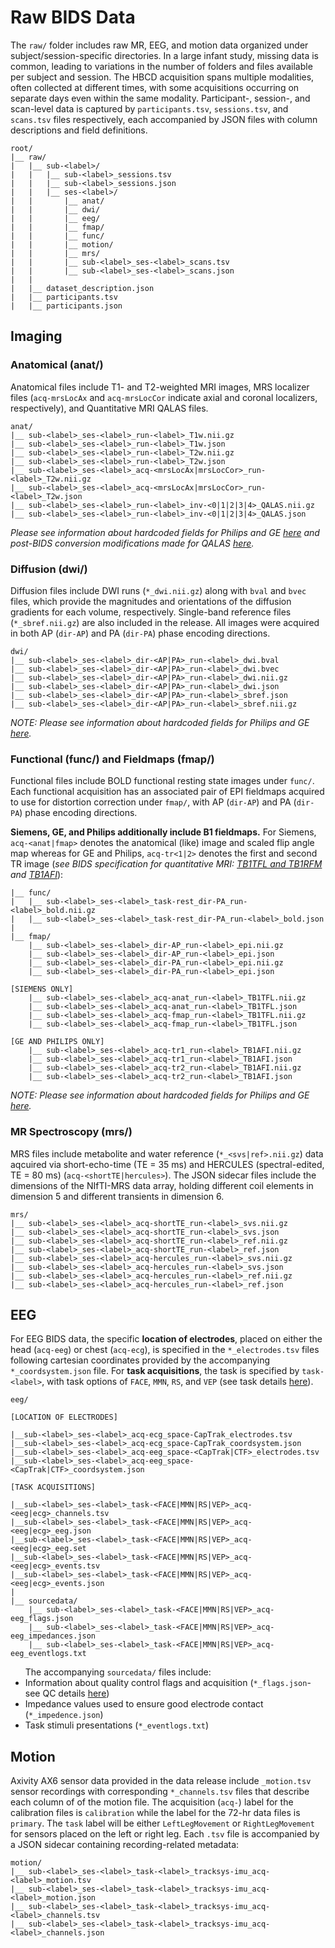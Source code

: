 
# Raw BIDS Data

The `raw/` folder includes raw MR, EEG, and motion data organized under subject/session-specific directories. In a large infant study, missing data is common, leading to variations in the number of folders and files available per subject and session. The HBCD acquisition spans multiple modalities, often collected at different times, with some acquisitions occurring on separate days even within the same modality. Participant-, session-, and scan-level data is captured by `participants.tsv`, `sessions.tsv`, and `scans.tsv` files respectively, each accompanied by JSON files with column descriptions and field definitions.

```
root/
|__ raw/ 
|   |__ sub-<label>/
|   |   |__ sub-<label>_sessions.tsv
|   |   |__ sub-<label>_sessions.json
|   |   |__ ses-<label>/
|   |       |__ anat/
|   |       |__ dwi/
|   |       |__ eeg/
|   |       |__ fmap/
|   |       |__ func/
|   |       |__ motion/
|   |       |__ mrs/
|   |       |__ sub-<label>_ses-<label>_scans.tsv
|   |       |__ sub-<label>_ses-<label>_scans.json
|   |
|   |__ dataset_description.json
|   |__ participants.tsv
|   |__ participants.json 
```

## Imaging
### Anatomical (anat/)
Anatomical files include T1- and T2-weighted MRI images, MRS localizer files (`acq-mrsLocAx` and `acq-mrsLocCor` indicate axial and coronal localizers, respectively), and Quantitative MRI QALAS files. 
```
anat/
|__ sub-<label>_ses-<label>_run-<label>_T1w.nii.gz 
|__ sub-<label>_ses-<label>_run-<label>_T1w.json
|__ sub-<label>_ses-<label>_run-<label>_T2w.nii.gz
|__ sub-<label>_ses-<label>_run-<label>_T2w.json
|__ sub-<label>_ses-<label>_acq-<mrsLocAx|mrsLocCor>_run-<label>_T2w.nii.gz 
|__ sub-<label>_ses-<label>_acq-<mrsLocAx|mrsLocCor>_run-<label>_T2w.json
|__ sub-<label>_ses-<label>_run-<label>_inv-<0|1|2|3|4>_QALAS.nii.gz
|__ sub-<label>_ses-<label>_run-<label>_inv-<0|1|2|3|4>_QALAS.json
```
*Please see information about hardcoded fields for Philips and GE [here](overview.md/#hardcoded-fields-for-philips-ge) and post-BIDS conversion modifications made for QALAS [here](overview.md/#qalas-post-conversion-modifications).*

### Diffusion (dwi/)
Diffusion files include DWI runs (`*_dwi.nii.gz`) along with `bval` and `bvec` files, which provide the magnitudes and orientations of the diffusion gradients for each volume, respectively. Single-band reference files (`*_sbref.nii.gz`) are also included in the release. All images were acquired in both AP (`dir-AP`) and PA (`dir-PA`) phase encoding directions.
```
dwi/
|__ sub-<label>_ses-<label>_dir-<AP|PA>_run-<label>_dwi.bval
|__ sub-<label>_ses-<label>_dir-<AP|PA>_run-<label>_dwi.bvec
|__ sub-<label>_ses-<label>_dir-<AP|PA>_run-<label>_dwi.nii.gz
|__ sub-<label>_ses-<label>_dir-<AP|PA>_run-<label>_dwi.json
|__ sub-<label>_ses-<label>_dir-<AP|PA>_run-<label>_sbref.json
|__ sub-<label>_ses-<label>_dir-<AP|PA>_run-<label>_sbref.nii.gz
```
*NOTE: Please see information about hardcoded fields for Philips and GE [here](overview.md/#hardcoded-fields-for-philips-ge).*

### Functional (func/) and Fieldmaps (fmap/) 
Functional files include BOLD functional resting state images under `func/`. Each functional acquisition has an associated pair of EPI fieldmaps acquired to use for distortion correction under `fmap/`, with AP (`dir-AP`) and PA (`dir-PA`) phase encoding directions. 

**Siemens, GE, and Philips additionally include B1 fieldmaps.** For Siemens, `acq-<anat|fmap>` denotes the anatomical (like) image and scaled flip angle map whereas for GE and Philips, `acq-tr<1|2>` denotes the first and second TR image (*see BIDS specification for quantitative MRI: [TB1TFL and TB1RFM](https://bids-specification.readthedocs.io/en/stable/appendices/qmri.html#tb1tfl-and-tb1rfm-specific-notes) and [TB1AFI](https://bids-specification.readthedocs.io/en/stable/appendices/qmri.html#tb1afi-specific-notes)*):

```
|__ func/
|   |__ sub-<label>_ses-<label>_task-rest_dir-PA_run-<label>_bold.nii.gz
|   |__ sub-<label>_ses-<label>_task-rest_dir-PA_run-<label>_bold.json
|
|__ fmap/
    |__ sub-<label>_ses-<label>_dir-AP_run-<label>_epi.nii.gz
    |__ sub-<label>_ses-<label>_dir-AP_run-<label>_epi.json
    |__ sub-<label>_ses-<label>_dir-PA_run-<label>_epi.nii.gz
    |__ sub-<label>_ses-<label>_dir-PA_run-<label>_epi.json

[SIEMENS ONLY]
    |__ sub-<label>_ses-<label>_acq-anat_run-<label>_TB1TFL.nii.gz
    |__ sub-<label>_ses-<label>_acq-anat_run-<label>_TB1TFL.json
    |__ sub-<label>_ses-<label>_acq-fmap_run-<label>_TB1TFL.nii.gz
    |__ sub-<label>_ses-<label>_acq-fmap_run-<label>_TB1TFL.json

[GE AND PHILIPS ONLY]
    |__ sub-<label>_ses-<label>_acq-tr1_run-<label>_TB1AFI.nii.gz 
    |__ sub-<label>_ses-<label>_acq-tr1_run-<label>_TB1AFI.json 
    |__ sub-<label>_ses-<label>_acq-tr2_run-<label>_TB1AFI.nii.gz
    |__ sub-<label>_ses-<label>_acq-tr2_run-<label>_TB1AFI.json

```
*NOTE: Please see information about hardcoded fields for Philips and GE [here](overview.md/#hardcoded-fields-for-philips-ge).*

### MR Spectroscopy (mrs/)
MRS files include metabolite and water reference (`*_<svs|ref>.nii.gz`) data aqcuired via short-echo-time (TE = 35 ms) and HERCULES (spectral-edited, TE = 80 ms) (`acq-<shortTE|hercules>`). The JSON sidecar files include the dimensions of the NIfTI-MRS data array, holding different coil elements in dimension 5 and different transients in dimension 6.
```
mrs/
|__ sub-<label>_ses-<label>_acq-shortTE_run-<label>_svs.nii.gz
|__ sub-<label>_ses-<label>_acq-shortTE_run-<label>_svs.json
|__ sub-<label>_ses-<label>_acq-shortTE_run-<label>_ref.nii.gz
|__ sub-<label>_ses-<label>_acq-shortTE_run-<label>_ref.json
|__ sub-<label>_ses-<label>_acq-hercules_run-<label>_svs.nii.gz
|__ sub-<label>_ses-<label>_acq-hercules_run-<label>_svs.json
|__ sub-<label>_ses-<label>_acq-hercules_run-<label>_ref.nii.gz
|__ sub-<label>_ses-<label>_acq-hercules_run-<label>_ref.json
```

## EEG
For EEG BIDS data, the specific **location of electrodes**, placed on either the head (`acq-eeg`) or chest (`acq-ecg`), is specified in the `*_electrodes.tsv` files following cartesian coordinates provided by the accompanying `*_coordsystem.json` file. For **task acquisitions**, the task is specified by `task-<label>`, with task options of `FACE`, `MMN`, `RS`, and `VEP` (see task details [here](../measures/eeg/overview.md#eeg-parameters)).

```
eeg/

[LOCATION OF ELECTRODES]

|__sub-<label>_ses-<label>_acq-ecg_space-CapTrak_electrodes.tsv
|__sub-<label>_ses-<label>_acq-ecg_space-CapTrak_coordsystem.json
|__sub-<label>_ses-<label>_acq-eeg_space-<CapTrak|CTF>_electrodes.tsv
|__sub-<label>_ses-<label>_acq-eeg_space-<CapTrak|CTF>_coordsystem.json

[TASK ACQUISITIONS]

|__sub-<label>_ses-<label>_task-<FACE|MMN|RS|VEP>_acq-<eeg|ecg>_channels.tsv
|__sub-<label>_ses-<label>_task-<FACE|MMN|RS|VEP>_acq-<eeg|ecg>_eeg.json
|__sub-<label>_ses-<label>_task-<FACE|MMN|RS|VEP>_acq-<eeg|ecg>_eeg.set
|__sub-<label>_ses-<label>_task-<FACE|MMN|RS|VEP>_acq-<eeg|ecg>_events.tsv
|__sub-<label>_ses-<label>_task-<FACE|MMN|RS|VEP>_acq-<eeg|ecg>_events.json
|
|__ sourcedata/
    |__ sub-<label>_ses-<label>_task-<FACE|MMN|RS|VEP>_acq-eeg_flags.json
    |__ sub-<label>_ses-<label>_task-<FACE|MMN|RS|VEP>_acq-eeg_impedances.json
    |__ sub-<label>_ses-<label>_task-<FACE|MMN|RS|VEP>_acq-eeg_eventlogs.txt
```

<ul>
The accompanying <code>sourcedata/</code> files include:
<li>Information about quality control flags and acquisition (<code>*_flags.json</code>- see QC details <a href="../../measures/eeg/overview#quality-control-known-issues">here</a>)</li>
<li>Impedance values used to ensure good electrode contact (<code>*_impedence.json</code>)</li>
<li>Task stimuli presentations (<code>*_eventlogs.txt</code>)</li>
</ul>


## Motion
Axivity AX6 sensor data provided in the data release include `_motion.tsv` sensor recordings with corresponding `*_channels.tsv` files that describe each column of of the motion file. The acquisition (`acq-`) label for the calibration files is `calibration` while the label for the 72-hr data files is `primary`. The `task` label will be either `LeftLegMovement` or `RightLegMovement` for sensors placed on the left or right leg. Each `.tsv` file is accompanied by a JSON sidecar containing recording-related metadata: 

```
motion/  
|__ sub-<label>_ses-<label>_task-<label>_tracksys-imu_acq-<label>_motion.tsv  
|__ sub-<label>_ses-<label>_task-<label>_tracksys-imu_acq-<label>_motion.json
|__ sub-<label>_ses-<label>_task-<label>_tracksys-imu_acq-<label>_channels.tsv  
|__ sub-<label>_ses-<label>_task-<label>_tracksys-imu_acq-<label>_channels.json
```
